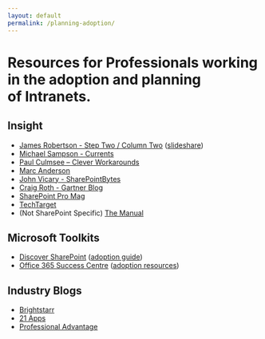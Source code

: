 ```yaml
---
layout: default
permalink: /planning-adoption/
---
```


# Resources for Professionals working in the adoption and planning of Intranets.

## Insight

*   [James Robertson - Step Two / Column Two](http://www.steptwo.com.au/columntwo/) ([slideshare](http://www.slideshare.net/jamesr))
*   [Michael Sampson - Currents](http://michaelsampson.net/currents/)
*   [Paul Culmsee – Clever Workarounds](http://www.cleverworkarounds.com/)
*   [Marc Anderson](http://sympmarc.com)
*   [John Vicary - SharePointBytes](http://sharepointbytes.com/)
*   [Craig Roth - Gartner Blog](http://blogs.gartner.com/craig-roth)
*   [SharePoint Pro Mag](http://sharepointpromag.com)
*   [TechTarget](http://searchcontentmanagement.techtarget.com/)
*   (Not SharePoint Specific) [The Manual](http://themanual.org)

## Microsoft Toolkits

*   [Discover SharePoint](http://www.discoversharepoint.com) ([adoption guide](http://download.microsoft.com/download/F/6/5/F65D8AB6-772F-400B-8982-7D6439FA7D9B/Sharepoint_Adoption_Guide.pdf))
*   [Office 365 Success Centre](http://success.office.com/) ([adoption resources](http://success.office.com/adoption))

## Industry Blogs

*   [Brightstarr](http://www.brightstarr.com/Sharepoint-Technology-and-Application-Insights?cat=Business%20Value)
*   [21 Apps](http://www.21apps.com/blog/)
*   [Professional Advantage](http://blog.pa.com.au/category/sharepoint-2/)
